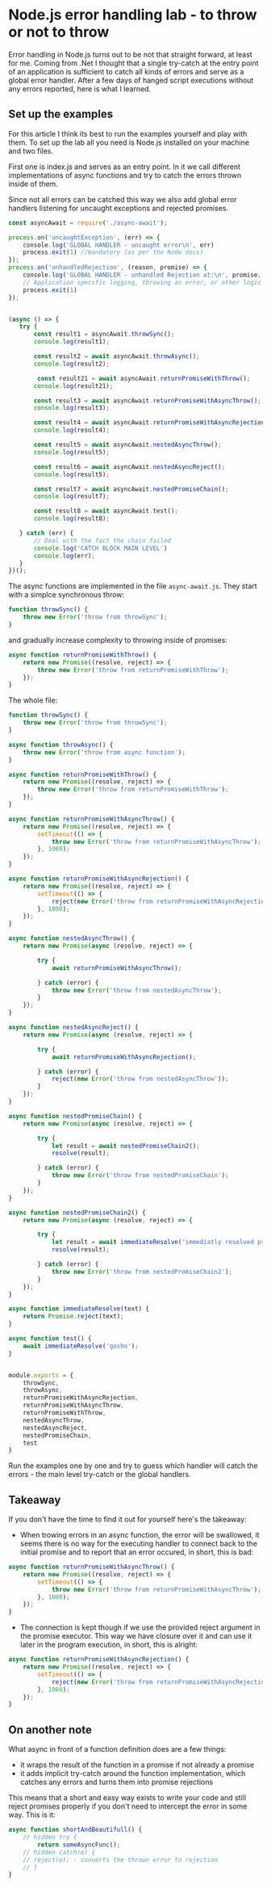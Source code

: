 # Node.js error handling lab - to throw or not to throw

Error handling in Node.js turns out to be not that straight forward, at least for me. Coming from .Net I thought that a single try-catch at the entry point of an application is sufficient to catch all kinds of errors and serve as a global error handler. After a few days of hanged script executions without any errors reported, here is what I learned.

## Set up the examples
 For this article I think its best to run the examples yourself and play with them. To set up the lab all you need is Node.js installed on your machine and two files.

 First one is index.js and serves as an entry point. In it we call different implementations of async functions and try to catch the errors thrown inside of them.

 Since not all errors can be catched this way we also add global error handlers listening for uncaught exceptions and rejected promises.

 ```javascript
const asyncAwait = require('./async-await');

process.on('uncaughtException', (err) => {
    console.log('GLOBAL HANDLER - uncaught error\n', err)
    process.exit(1) //mandatory (as per the Node docs)
});
process.on('unhandledRejection', (reason, promise) => {
    console.log('GLOBAL HANDLER - unhandled Rejection at:\n', promise, 'reason:', reason);
    // Application specific logging, throwing an error, or other logic here
    process.exit(1)
});


(async () => {
    try {
        const result1 = asyncAwait.throwSync();
        console.log(result1);

        const result2 = await asyncAwait.throwAsync();
        console.log(result2);

         const result21 = await asyncAwait.returnPromiseWithThrow();
        console.log(result21);

        const result3 = await asyncAwait.returnPromiseWithAsyncThrow();
        console.log(result3);

        const result4 = await asyncAwait.returnPromiseWithAsyncRejection();
        console.log(result4);

        const result5 = await asyncAwait.nestedAsyncThrow();
        console.log(result5);

        const result6 = await asyncAwait.nestedAsyncReject();
        console.log(result5);

        const result7 = await asyncAwait.nestedPromiseChain();
        console.log(result7);

        const result8 = await asyncAwait.test();
        console.log(result8);

    } catch (err) {
        // Deal with the fact the chain failed
        console.log('CATCH BLOCK MAIN LEVEL')
        console.log(err);
    }
})();
```

The async functions are implemented in the file `async-await.js`. They start with a simplce synchronous throw:

```javascript
function throwSync() {
    throw new Error('throw from throwSync');
}
```

and gradually increase complexity to throwing inside of promises:

```javascript
async function returnPromiseWithThrow() {
    return new Promise((resolve, reject) => {
        throw new Error('throw from returnPromiseWithThrow');
    });
}
```

The whole file:

```javascript
function throwSync() {
    throw new Error('throw from throwSync');
}

async function throwAsync() {
    throw new Error('throw from async function');
}

async function returnPromiseWithThrow() {
    return new Promise((resolve, reject) => {
        throw new Error('throw from returnPromiseWithThrow');
    });
}

async function returnPromiseWithAsyncThrow() {
    return new Promise((resolve, reject) => {
        setTimeout(() => {
            throw new Error('throw from returnPromiseWithAsyncThrow');
        }, 1000);
    });
}

async function returnPromiseWithAsyncRejection() {
    return new Promise((resolve, reject) => {
        setTimeout(() => {
            reject(new Error('throw from returnPromiseWithAsyncRejection'))
        }, 1000);
    });
}

async function nestedAsyncThrow() {
    return new Promise(async (resolve, reject) => {

        try {
            await returnPromiseWithAsyncThrow();

        } catch (error) {
            throw new Error('throw from nestedAsyncThrow');
        }
    });
}

async function nestedAsyncReject() {
    return new Promise(async (resolve, reject) => {

        try {
            await returnPromiseWithAsyncRejection();

        } catch (error) {
            reject(new Error('throw from nestedAsyncThrow'));
        }
    });
}

async function nestedPromiseChain() {
    return new Promise(async (resolve, reject) => {

        try {
            let result = await nestedPromiseChain2();
            resolve(result);

        } catch (error) {
            throw new Error('throw from nestedPromiseChain');
        }
    });
}

async function nestedPromiseChain2() {
    return new Promise(async (resolve, reject) => {

        try {
            let result = await immediateResolve('immediatly resolved promise 1');
            resolve(result);

        } catch (error) {
            throw new Error('throw from nestedPromiseChain2');
        }
    });
}

async function immediateResolve(text) {
    return Promise.reject(text);
}

async function test() {
    await immediateResolve('gosho');
}


module.exports = {
    throwSync,
    throwAsync,
    returnPromiseWithAsyncRejection,
    returnPromiseWithAsyncThrow,
    returnPromiseWithThrow,
    nestedAsyncThrow,
    nestedAsyncReject,
    nestedPromiseChain,
    test
}
```

Run the examples one by one and try to guess which handler will catch the errors - the main level try-catch or the global handlers.

## Takeaway

If you don't have the time to find it out for yourself here's the takeaway:

* When trowing errors in an async function, the error will be swallowed, it seems there is no way for the executing handler to connect back to the initial promise and to report that an error occured, in short, this is bad:

```javascript
async function returnPromiseWithAsyncThrow() {
    return new Promise((resolve, reject) => {
        setTimeout(() => {
            throw new Error('throw from returnPromiseWithAsyncThrow');
        }, 1000);
    });
}
```

* The connection is kept though if we use the provided reject argument in the promise executor. This way we have closure over it and can use it later in the program execution, in short, this is alright:

```javascript
async function returnPromiseWithAsyncRejection() {
    return new Promise((resolve, reject) => {
        setTimeout(() => {
            reject(new Error('throw from returnPromiseWithAsyncRejection'))
        }, 1000);
    });
}
```

## On another note

What async in front of a function definition does are a few things:

* it wraps the result of the function in a promise if not already a promise
* it adds implicit try-catch around the function implementation, which catches any errors and turns them into promise rejections

This means that a short and easy way exists to write your code and still reject promises properly if you don't need to intercept the error in some way. This is it:

```javascript
async function shortAndBeautifull() {
    // hidden try {
        return someAsyncFunc();
    // hidden catch(e) {
    // reject(e); - converts the thrown error to rejection
    // }
}
```
